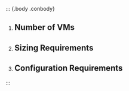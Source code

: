 ::: {.body .conbody}
1. Number of VMs
	-	
2. Sizing Requirements
	-	
3. Configuration Requirements
	-
:::
